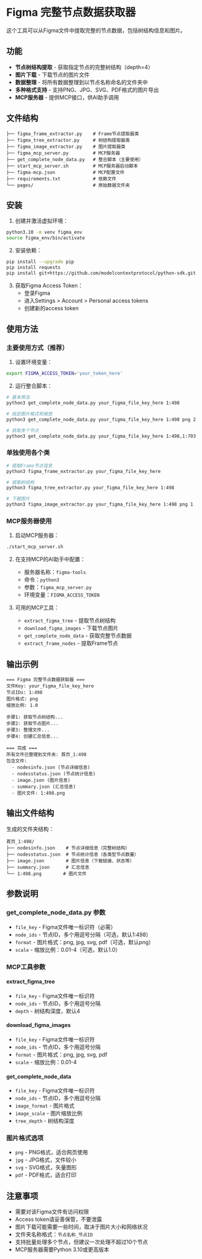 # Figma 完整节点数据获取器

这个工具可以从Figma文件中提取完整的节点数据，包括树结构信息和图片。

## 功能

- **节点树结构提取** - 获取指定节点的完整树结构（depth=4）
- **图片下载** - 下载节点的图片文件
- **数据整理** - 将所有数据整理到以节点名称命名的文件夹中
- **多种格式支持** - 支持PNG、JPG、SVG、PDF格式的图片导出
- **MCP服务器** - 提供MCP接口，供AI助手调用

## 文件结构

```
├── figma_frame_extractor.py    # Frame节点提取器类
├── figma_tree_extractor.py     # 树结构提取器类
├── figma_image_extractor.py    # 图片提取器类
├── figma_mcp_server.py         # MCP服务器
├── get_complete_node_data.py   # 整合脚本（主要使用）
├── start_mcp_server.sh         # MCP服务器启动脚本
├── figma-mcp.json              # MCP配置文件
├── requirements.txt            # 依赖文件
└── pages/                      # 原始数据文件夹
```

## 安装

1. 创建并激活虚拟环境：
```bash
python3.10 -m venv figma_env
source figma_env/bin/activate
```

2. 安装依赖：
```bash
pip install --upgrade pip
pip install requests
pip install git+https://github.com/modelcontextprotocol/python-sdk.git
```

3. 获取Figma Access Token：
   - 登录Figma
   - 进入Settings > Account > Personal access tokens
   - 创建新的access token

## 使用方法

### 主要使用方式（推荐）

1. 设置环境变量：
```bash
export FIGMA_ACCESS_TOKEN='your_token_here'
```

2. 运行整合脚本：
```bash
# 基本用法
python3 get_complete_node_data.py your_figma_file_key_here 1:498

# 指定图片格式和缩放
python3 get_complete_node_data.py your_figma_file_key_here 1:498 png 2

# 获取多个节点
python3 get_complete_node_data.py your_figma_file_key_here 1:498,1:703 png 1
```

### 单独使用各个类

```bash
# 提取Frame节点信息
python3 figma_frame_extractor.py your_figma_file_key_here

# 提取树结构
python3 figma_tree_extractor.py your_figma_file_key_here 1:498

# 下载图片
python3 figma_image_extractor.py your_figma_file_key_here 1:498 png 1
```

### MCP服务器使用

1. 启动MCP服务器：
```bash
./start_mcp_server.sh
```

2. 在支持MCP的AI助手中配置：
   - 服务器名称：`figma-tools`
   - 命令：`python3`
   - 参数：`figma_mcp_server.py`
   - 环境变量：`FIGMA_ACCESS_TOKEN`

3. 可用的MCP工具：
   - `extract_figma_tree` - 提取节点树结构
   - `download_figma_images` - 下载节点图片
   - `get_complete_node_data` - 获取完整节点数据
   - `extract_frame_nodes` - 提取Frame节点

## 输出示例

```
=== Figma 完整节点数据获取器 ===
文件Key: your_figma_file_key_here
节点IDs: 1:498
图片格式: png
缩放比例: 1.0

步骤1: 获取节点树结构...
步骤2: 获取节点图片...
步骤3: 整理文件...
步骤4: 创建汇总信息...

=== 完成 ===
所有文件已整理到文件夹: 首页_1:498
包含文件:
  - nodesinfo.json (节点详细信息)
  - nodesstatus.json (节点统计信息)
  - image.json (图片信息)
  - summary.json (汇总信息)
  - 图片文件: 1:498.png
```

## 输出文件结构

生成的文件夹结构：
```
首页_1:498/
├── nodesinfo.json    # 节点详细信息（完整树结构）
├── nodesstatus.json  # 节点统计信息（各类型节点数量）
├── image.json        # 图片信息（下载链接、状态等）
├── summary.json      # 汇总信息
└── 1:498.png        # 图片文件
```

## 参数说明

### get_complete_node_data.py 参数
- `file_key` - Figma文件唯一标识符（必需）
- `node_ids` - 节点ID，多个用逗号分隔（可选，默认1:498）
- `format` - 图片格式：png, jpg, svg, pdf（可选，默认png）
- `scale` - 缩放比例：0.01-4（可选，默认1.0）

### MCP工具参数

#### extract_figma_tree
- `file_key` - Figma文件唯一标识符
- `node_ids` - 节点ID，多个用逗号分隔
- `depth` - 树结构深度，默认4

#### download_figma_images
- `file_key` - Figma文件唯一标识符
- `node_ids` - 节点ID，多个用逗号分隔
- `format` - 图片格式：png, jpg, svg, pdf
- `scale` - 缩放比例：0.01-4

#### get_complete_node_data
- `file_key` - Figma文件唯一标识符
- `node_ids` - 节点ID，多个用逗号分隔
- `image_format` - 图片格式
- `image_scale` - 图片缩放比例
- `tree_depth` - 树结构深度

### 图片格式选项
- `png` - PNG格式，适合网页使用
- `jpg` - JPG格式，文件较小
- `svg` - SVG格式，矢量图形
- `pdf` - PDF格式，适合打印

## 注意事项

- 需要对该Figma文件有访问权限
- Access token请妥善保管，不要泄露
- 图片下载可能需要一些时间，取决于图片大小和网络状况
- 文件夹名称格式：`节点名称_节点ID`
- 支持批量处理多个节点，但建议一次处理不超过10个节点
- MCP服务器需要Python 3.10或更高版本
